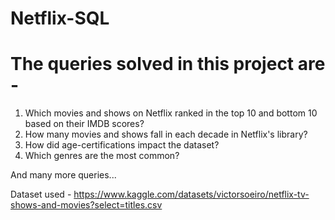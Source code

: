 # Netflix-SQL
# The queries solved in this project are - 
1. Which movies and shows on Netflix ranked in the top 10 and bottom 10 based on their IMDB scores?
2. How many movies and shows fall in each decade in Netflix's library?
3. How did age-certifications impact the dataset?
4. Which genres are the most common?

And many more queries...

Dataset used - https://www.kaggle.com/datasets/victorsoeiro/netflix-tv-shows-and-movies?select=titles.csv
